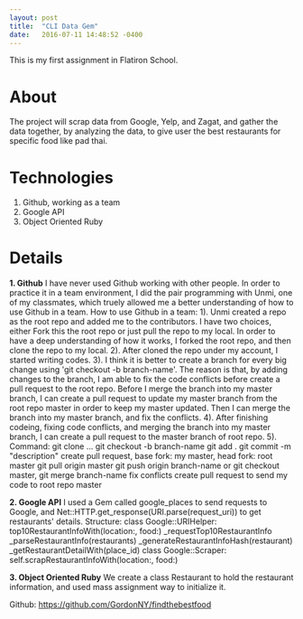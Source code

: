 ```yaml
---
layout: post
title:  "CLI Data Gem"
date:   2016-07-11 14:48:52 -0400
---
```



This is my first assignment in Flatiron School. 

# About
The project will scrap data from Google, Yelp, and Zagat, and gather the data together, by analyzing the data, to give user the best restaurants for specific food like pad thai.

# Technologies

1. Github, working as a team
2. Google API
3. Object Oriented Ruby

# Details

**1. Github**
I have never used Github working with other people. In order to practice it in a team environment, I did the pair programming with Unmi, one of my classmates, which truely allowed me a better understanding of how to use Github in a team.
How to use Github in a team:
1). Unmi created a repo as the root repo and added me to the contributors. I have two choices, either Fork this the root repo or just pull the repo to my local. In order to have a deep understanding of how it works, I forked the root repo, and then clone the repo to my local.
2). After cloned the repo under my account, I started writing codes. 
3). I think it is better to create a branch for every big change using 'git checkout -b branch-name'. The reason is that, by adding changes to the branch, I am able to fix the code conflicts before create a pull request to the root repo. Before I merge the branch into my master branch, I can create a pull request to update my master branch from the root repo master in order to keep my master updated. Then I can merge the branch into my master branch, and fix the conflicts.
4). After finishing codeing, fixing code conflicts, and merging the branch into my master branch, I can create a pull request to the master branch of root repo.
5). Command:
  git clone ...
  git checkout -b branch-name
  git add .
  git commit -m "description"
  create pull request, base fork: my master, head fork: root master
  git pull origin master
  git push origin branch-name or git checkout master, git merge branch-name
  fix conflicts
  create pull request to send my code to root repo master

**2. Google API**
I used a Gem called google_places to send requests to Google, and Net::HTTP.get_response(URI.parse(request_uri)) to get restaurants' details.
Structure: 
class Google::URIHelper:
top10RestaurantInfoWith(location:, food:)
\_requestTop10RestaurantInfo
\_parseRestaurantInfo(restaurants)
\_generateRestaurantInfoHash(restaurant)
\_getRestaurantDetailWith(place_id)
class Google::Scraper:
self.scrapRestaurantInfoWith(location:, food:)

**3. Object Oriented Ruby**
We create a class Restaurant to hold the restaurant information, and used mass assignment way to initialize it.

Github:
https://github.com/GordonNY/findthebestfood



